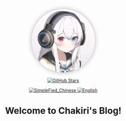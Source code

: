 <p align="center">
    <a title="Avatar" target="_blank" href="https://nijinechakiri.github.io/">
        <img alt="Avatar" src="./source/img/avatar_circle_med.png" style="border-radius: 50%; width: 200px; height: 200px; box-shadow: 0 0px 15px rgba(0, 0, 0, 0.3);">
    </a>
</p>

<p align="center">
    <a title="GitHub Stars" target="_blank" href="https://github.com/NijineChakiri/NijineChakiri.github.io/stargazers">
        <img alt="GitHub Stars" src="https://img.shields.io/github/stars/NijineChakiri/NijineChakiri.github.io?style=social&logo=github">
    </a> 
</p>

<p align="center">
    <a title="SimpleFied_Chinese" href="./README-ZH_CN.md">
        <img alt="SimpleFied_Chinese" src="https://img.shields.io/badge/%E7%AE%80%E4%BD%93%E4%B8%AD%E6%96%87-Simplified%20Chinese-blue">
    </a>
    <a title="Rnglish" href="./README.md">
        <img alt="English" src="https://img.shields.io/badge/%E8%8B%B1%E8%AF%AD-English-blue">
    </a>
</p>

<h1 align="center">Welcome to Chakiri's Blog!</h1>